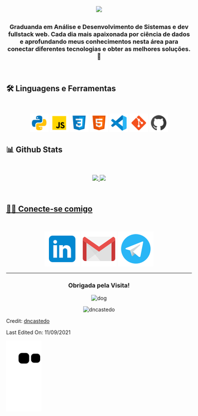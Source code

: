 
<h1 align="center">
<a href="https://github.com/DenverCoder1/readme-typing-svg"><img src="https://readme-typing-svg.herokuapp.com?lines=print(Hello%20World!%20I'm%20Diane!)&center=true&width=500&height=50"></a>
</h1>
<h3 align="center"> 
Graduanda em Análise e Desenvolvimento de Sistemas e dev fullstack web. Cada dia mais apaixonada por ciência de dados e aprofundando meus conhecimentos nesta área para conectar diferentes tecnologias e obter as melhores soluções.💓
</h3>

<br>
    
<h2> 🛠️ Linguagens e Ferramentas </h2>

<br>

<p align="center">
<img height="50" width="50" src="https://github.com/dncastedo/dncastedo/blob/main/images/icone-python.svg" alt="python">
<img height="50" width="50" src="https://github.com/dncastedo/dncastedo/blob/main/images/icone-javascript.svg" alt="javascript">
<img height="50" width="50" src="https://github.com/dncastedo/dncastedo/blob/main/images/icone-css3.svg" alt="css3">
<img height="50" width="50" src="https://github.com/dncastedo/dncastedo/blob/main/images/icone-html5.svg" alt="html">
<img height="50" width="50" src="https://github.com/dncastedo/dncastedo/blob/main/images/icone-vscode.svg" alt="vscode">
<img height="50" width="50" src="https://github.com/dncastedo/dncastedo/blob/main/images/icone-git.svg" alt="git">
<img height="50" width="50" src="https://github.com/dncastedo/dncastedo/blob/main/images/icone-github.svg" alt="github">
</p>
      
<h2> 📊 Github Stats </h2>

<br>
<p align="center"> 
<a href="https://github.com/dncastedo">
  <img height="180em" src="https://github-readme-stats.vercel.app/api?username=dncastedo&show_icons=true&theme=jolly&include_all_commits=true&count_private=true"/>
  <img height="180em" src="https://github-readme-stats.vercel.app/api/top-langs/?username=dncastedo&layout=compact&langs_count=7&theme=jolly"/>
</p>
    
<br>

<h2> 🙋🏽 Conecte-se comigo </h2>

<br>

<p align="center">
<a href="https://www.linkedin.com/in/dncastedo/" target="_blank"><img src="https://github.com/dncastedo/dncastedo/blob/main/images/logo-linkedin.svg" alt="linkedin"></a>
<a href = "mailto:dncastedo@gmail.com" target="_blank"><img src="https://github.com/dncastedo/dncastedo/blob/main/images/logo-gmail.svg" alt="gmail"></a>
<a href = "https://t.me/dncastedo" target="_blank"><img src="https://github.com/dncastedo/dncastedo/blob/main/images/logo-telegram.svg" alt="telegram"></a>
</p>
<hr>

<h3 align="center"> Obrigada pela Visita!</h3>
<p align="center">
<img height="70" src="https://emoji.gg/assets/emoji/7889-doge-wink.gif" alt="dog">
</p>
<p align="center">
<img src="https://komarev.com/ghpvc/?username=dncastedo&label=Profile%20views&color=0e75b6&style=plastic" alt="dncastedo"/>
</p>  
<p>Credit: <a href="https://github.com/dncastedo">dncastedo</a></p>
Last Edited On: 11/09/2021

![snake gif](https://github.com/dncastedo/dncastedo/blob/output/github-contribution-grid-snake.svg)
